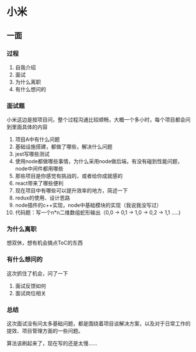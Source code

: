 # 小米

## 一面
### 过程

1. 自我介绍
2. 面试
3. 为什么离职
4. 有什么想问的

### 面试题

小米这边是按项目问，整个过程沟通比较顺畅，大概一个多小时，每个项目都会问到里面具体的内容

1. 项目A中有什么问题
2. 基础设施搭建，都做了哪些，解决什么问题
3. jest写哪些测试
4. 使用node都做哪些事情，为什么采用node做后端，有没有碰到性能问题，node中间件都用哪些
5. 那些项目是你感觉有挑战的，或者给你成就感的
6. react带来了哪些便利
7. 现在项目中有哪些可以提升效率的地方，简述一下
8. redux的使用、设计思路
9. node插件的c++实现，node中基础模块的实现（我说我没写过）
10. 代码题：写一个n*n二维数组蛇形输出（0,0 -> 0,1 -> 1,0 -> 0,2 -> 1,1 .....)

### 为什么离职

想双休，想有机会搞点ToC的东西

### 有什么想问的

这次抓住了机会，问了一下

1. 面试反馈如何
2. 面试岗位相关

### 总结

这次面试没有问太多基础问题，都是围绕着项目谈解决方案，以及对于日常工作的提效、项目管理方面的一些问题。

算法该刷起来了，现在写的还是太慢……